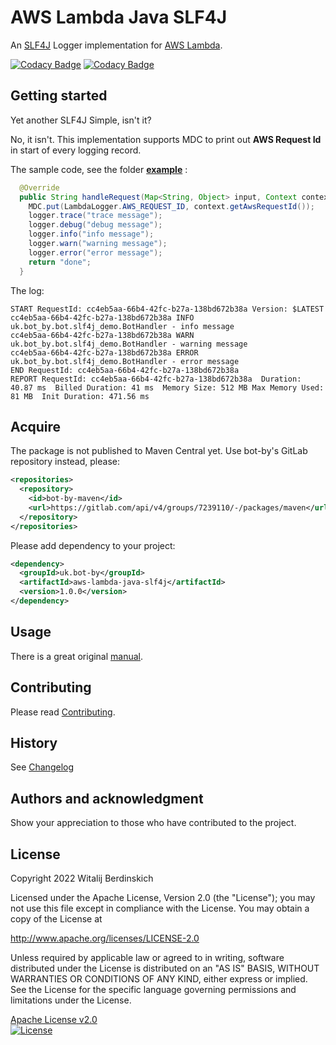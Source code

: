 # AWS Lambda Java SLF4J

An [SLF4J][] Logger implementation for [AWS Lambda][lambda].

[![Codacy Badge](https://app.codacy.com/project/badge/Grade/dda626a02daf464c94aa10955a6b8f6b)](https://www.codacy.com/gl/bot-by/aws-lambda-java-slf4j/dashboard?utm_source=gitlab.com&amp;utm_medium=referral&amp;utm_content=bot-by/aws-lambda-java-slf4j&amp;utm_campaign=Badge_Grade)
[![Codacy Badge](https://app.codacy.com/project/badge/Coverage/dda626a02daf464c94aa10955a6b8f6b)](https://www.codacy.com/gl/bot-by/aws-lambda-java-slf4j/dashboard?utm_source=gitlab.com&utm_medium=referral&utm_content=bot-by/aws-lambda-java-slf4j&utm_campaign=Badge_Coverage)

## Getting started

Yet another SLF4J Simple, isn't it?

No, it isn't. This implementation supports MDC to print out **AWS Request Id** in start of every logging record.

The sample code, see the folder **[example](example)** :

```java
  @Override
  public String handleRequest(Map<String, Object> input, Context context) {
    MDC.put(LambdaLogger.AWS_REQUEST_ID, context.getAwsRequestId());
    logger.trace("trace message");
    logger.debug("debug message");
    logger.info("info message");
    logger.warn("warning message");
    logger.error("error message");
    return "done";
  }
```

The log:

```log
START RequestId: cc4eb5aa-66b4-42fc-b27a-138bd672b38a Version: $LATEST
cc4eb5aa-66b4-42fc-b27a-138bd672b38a INFO uk.bot_by.bot.slf4j_demo.BotHandler - info message
cc4eb5aa-66b4-42fc-b27a-138bd672b38a WARN uk.bot_by.bot.slf4j_demo.BotHandler - warning message
cc4eb5aa-66b4-42fc-b27a-138bd672b38a ERROR uk.bot_by.bot.slf4j_demo.BotHandler - error message
END RequestId: cc4eb5aa-66b4-42fc-b27a-138bd672b38a
REPORT RequestId: cc4eb5aa-66b4-42fc-b27a-138bd672b38a	Duration: 40.87 ms	Billed Duration: 41 ms	Memory Size: 512 MB	Max Memory Used: 81 MB	Init Duration: 471.56 ms
```

## Acquire

The package is not published to Maven Central yet.
Use bot-by's GitLab repository instead, please:

```xml
<repositories>
  <repository>
    <id>bot-by-maven</id>
    <url>https://gitlab.com/api/v4/groups/7239110/-/packages/maven</url>
  </repository>
</repositories>
```

Please add dependency to your project:

```xml
<dependency>
  <groupId>uk.bot-by</groupId>
  <artifactId>aws-lambda-java-slf4j</artifactId>
  <version>1.0.0</version>
</dependency>
```

## Usage

There is a great original [manual][manual].

## Contributing

Please read [Contributing](contributing.md).

## History

See [Changelog](changelog.md)

## Authors and acknowledgment

Show your appreciation to those who have contributed to the project.

## License

Copyright 2022 Witalij Berdinskich

Licensed under the Apache License, Version 2.0 (the "License");
you may not use this file except in compliance with the License.
You may obtain a copy of the License at

http://www.apache.org/licenses/LICENSE-2.0

Unless required by applicable law or agreed to in writing, software
distributed under the License is distributed on an "AS IS" BASIS,
WITHOUT WARRANTIES OR CONDITIONS OF ANY KIND, either express or implied.
See the License for the specific language governing permissions and
limitations under the License.

[Apache License v2.0](LICENSE)  
[![License](https://img.shields.io/badge/license-Apache%202.0-blue.svg?style=flat)](http://www.apache.org/licenses/LICENSE-2.0.html)

[SLF4J]: https://www.slf4j.org/
[lambda]: https://aws.amazon.com/lambda/
[manual]: https://www.slf4j.org/manual.html
